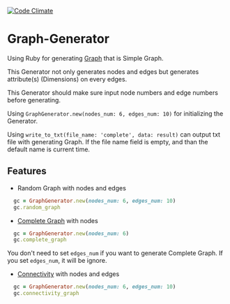[![Code Climate](https://codeclimate.com/github/shadow3x3x3/graph-generator/badges/gpa.svg)](https://codeclimate.com/github/shadow3x3x3/graph-generator)

# Graph-Generator

Using Ruby for generating [Graph](https://en.wikipedia.org/wiki/Graph_theory) that is Simple Graph.

This Generator not only generates nodes and edges but generates attribute(s) (Dimensions) on every edges.

This Generator should make sure input node numbers and edge numbers before generating.

Using `GraphGenerator.new(nodes_num: 6, edges_num: 10)` for initializing the Generator.

Using `write_to_txt(file_name: 'complete', data: result)` can output txt file with generating Graph. If the file name field is empty, and than the default name is current time.

## Features
* Random Graph with nodes and edges
```ruby
  gc = GraphGenerator.new(nodes_num: 6, edges_num: 10)
  gc.random_graph
```

* [Complete Graph](https://en.wikipedia.org/wiki/Complete_graph) with nodes
```ruby
  gc = GraphGenerator.new(nodes_num: 6)
  gc.complete_graph
```
You don't need to set `edges_num` if you want to generate Complete Graph.
If you set `edges_num`, it will be ignore.

* [Connectivity](https://en.wikipedia.org/wiki/Connectivity_%28graph_theory%29) with nodes and edges
```ruby
  gc = GraphGenerator.new(nodes_num: 6, edges_num: 10)
  gc.connectivity_graph
```
